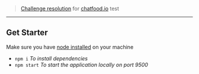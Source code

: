 
> [Challenge resolution](Requirements.md) for [chatfood.io][1] test

--------

## Get Starter

Make sure you have [node installed][2] on your machine

 - `npm i` *To install dependencies* 
 - `npm start` *To start the application locally on port 9500* 

<!-- Links -->

[1]: https://www.chatfood.io/
[2]: https://nodejs.org/en/download/
